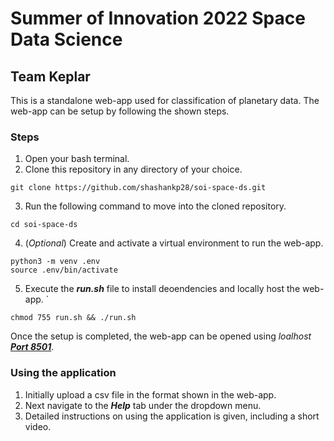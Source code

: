 # Summer of Innovation 2022 Space Data Science

## Team Keplar

This is a standalone web-app used for classification of planetary data. The web-app can be setup by following the shown steps.

### Steps
1. Open your bash terminal.
2. Clone this repository in any directory of your choice.

```
git clone https://github.com/shashankp28/soi-space-ds.git
```
3. Run the following command to move into the cloned repository.

```
cd soi-space-ds
```
4. (*Optional*) Create and activate a virtual environment to run the web-app.
```
python3 -m venv .env
source .env/bin/activate
```
5. Execute the ***run.sh*** file to install deoendencies and locally host the web-app. `
```
chmod 755 run.sh && ./run.sh
```

Once the setup is completed, the web-app can be opened using *loalhost* ***[Port 8501](http://192.168.0.103:8501)***.

### Using the application
1. Initially upload a csv file in the format shown in the web-app.
2. Next navigate to the ***Help*** tab under the dropdown menu.
3. Detailed instructions on using the application is given, including a short video.
